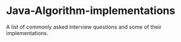 # Java-Algorithm-implementations
A list of commonly asked interview questions and some of their implementations.
